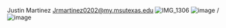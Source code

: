 Justin Martinez
Jrmartinez0202@my.msutexas.edu
![IMG_1306](https://user-images.githubusercontent.com/122930814/214229909-837483bc-cf1f-4aa9-b31d-bd82c42f03d4.JPG)
![image](https://user-images.githubusercontent.com/122930814/214230180-de6a0d05-0fad-4f80-814d-d72c9dc11c07.png) / ![image](https://user-images.githubusercontent.com/122930814/214230220-470e06c0-7105-4290-8791-b6560771ba90.png)
